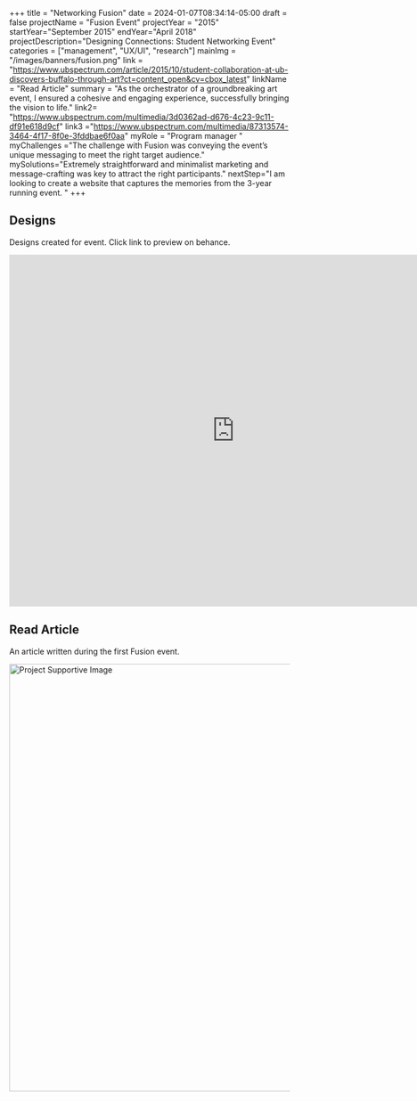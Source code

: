+++
title = "Networking Fusion"
date = 2024-01-07T08:34:14-05:00
draft = false
projectName = "Fusion Event"
projectYear = "2015"
startYear="September 2015"
endYear="April 2018"
projectDescription="Designing Connections: Student Networking Event"
categories = ["management", "UX/UI", "research"]
mainImg = "/images/banners/fusion.png"
link = "https://www.ubspectrum.com/article/2015/10/student-collaboration-at-ub-discovers-buffalo-through-art?ct=content_open&cv=cbox_latest"
linkName = "Read Article"
summary = "As the orchestrator of a groundbreaking art event, I ensured a cohesive and engaging experience, successfully bringing the vision to life."
link2= "https://www.ubspectrum.com/multimedia/3d0362ad-d676-4c23-9c11-df91e618d9cf"
link3 ="https://www.ubspectrum.com/multimedia/87313574-3464-4f17-8f0e-3fddbae6f0aa"
myRole = "Program manager "
myChallenges ="The challenge with Fusion was conveying the event’s unique messaging to meet the right target audience."
mySolutions="Extremely straightforward and minimalist marketing and message-crafting was key to attract the right participants."
nextStep="I am looking to create a website that captures the memories from the 3-year running event. "
+++

<div class="container">
  <div class="row mb-1">
    <div class="lc-block text-center">
      <div editable="rich">
        <h2 class="fw-bold display-2">Designs</h2>
      </div>
    </div>
    <div class="lc-block text-center">
      <div editable="rich">
        <p class="lead">Designs created for event. Click link to preview on behance.<br /></p>
      </div>
    </div>
  </div>
    <div class = "d-flex justify-content-center align-items-center">
        <iframe src="https://www.behance.net/embed/project/103941621?ilo0=1" height="632" width="808" allowfullscreen lazyload frameborder="0" allow="clipboard-write" refererPolicy="strict-origin-when-cross-origin">
        </iframe>
    </div>
</div>


<div class="container">
  <div class="row mb-1">
    <div class="lc-block text-center">
      <div editable="rich">
        <h2 class="fw-bold display-2">Read Article</h2>
      </div>
    </div>
    <div class="lc-block text-center">
      <div editable="rich">
        <p class="lead">An article written during the first Fusion event.<br /></p>
      </div>
    </div>
  </div> 
    <a href="https://www.ubspectrum.com/article/2015/10/student-collaboration-at-ub-discovers-buffalo-through-art?" class="mb-4 d-block shrink-image" target="_blank" rel="noopener noreferrer"
>
      <div class="lc-block">
        <img
          class="img-fluid"
          src="/images/projects/fusion/fusion.jpg"
          sizes="(max-width: 1080px) 100vw, 1080px"
          width="1080"
          height="768"
          alt="Project Supportive Image"
          loading="lazy"
        />
      </div>
      <!-- /lc-block -->
    </a>
</div>
